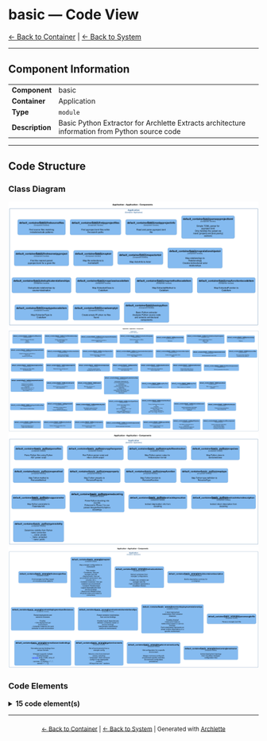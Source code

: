 # basic — Code View

[← Back to Container](./default-container.md) | [← Back to System](./README.md)

---

## Component Information

<table>
<tbody>
<tr>
<td><strong>Component</strong></td>
<td>basic</td>
</tr>
<tr>
<td><strong>Container</strong></td>
<td>Application</td>
</tr>
<tr>
<td><strong>Type</strong></td>
<td><code>module</code></td>
</tr>
<tr>
<td><strong>Description</strong></td>
<td>Basic Python Extractor for Archlette
Extracts architecture information from Python source code</td>
</tr>
</tbody>
</table>

---

## Code Structure

### Class Diagram

![Class Diagram](./diagrams/structurizr-Classes_default_container__basic.png)
![Class Diagram](./diagrams/structurizr-Classes_default_container__basic_node.png)
![Class Diagram](./diagrams/structurizr-Classes_default_container__basic_python.png)
![Class Diagram](./diagrams/structurizr-Classes_default_container__basic_wrangler.png)

### Code Elements

<details>
<summary><strong>15 code element(s)</strong></summary>



#### Functions

##### `createEmptyIR()`

Create empty IR when no files found

<table>
<tbody>
<tr>
<td><strong>Type</strong></td>
<td><code>function</code></td>
</tr>
<tr>
<td><strong>Visibility</strong></td>
<td><code>private</code></td>
</tr>
<tr>
<td><strong>Returns</strong></td>
<td><code>z.infer<any></code></td>
</tr>
<tr>
<td><strong>Location</strong></td>
<td><code>C:/Users/chris/git/archlette/src/extractors/builtin/basic-python.ts:106</code></td>
</tr>
</tbody>
</table>

**Parameters:**

- `systemName`: <code>string</code>

---
##### `basicPython()`

Basic Python extractor
Analyzes Python source code and extracts architectural components

<table>
<tbody>
<tr>
<td><strong>Type</strong></td>
<td><code>function</code></td>
</tr>
<tr>
<td><strong>Visibility</strong></td>
<td><code>public</code></td>
</tr>
<tr>
<td><strong>Async</strong></td>
<td>Yes</td>
</tr>
<tr>
<td><strong>Returns</strong></td>
<td><code>Promise<z.infer<any>></code></td>
</tr>
<tr>
<td><strong>Location</strong></td>
<td><code>C:/Users/chris/git/archlette/src/extractors/builtin/basic-python.ts:25</code></td>
</tr>
</tbody>
</table>

**Parameters:**

- `node`: <code>any</code>- `ctx`: <code>import("C:/Users/chris/git/archlette/src/core/types").PipelineContext</code>

---
##### `findSourceFiles()`

Find source files matching include/exclude patterns

<table>
<tbody>
<tr>
<td><strong>Type</strong></td>
<td><code>function</code></td>
</tr>
<tr>
<td><strong>Visibility</strong></td>
<td><code>public</code></td>
</tr>
<tr>
<td><strong>Async</strong></td>
<td>Yes</td>
</tr>
<tr>
<td><strong>Returns</strong></td>
<td><code>Promise<string[]></code></td>
</tr>
<tr>
<td><strong>Location</strong></td>
<td><code>C:/Users/chris/git/archlette/src/extractors/builtin/basic-python/file-finder.ts:25</code></td>
</tr>
</tbody>
</table>

**Parameters:**

- `inputs`: <code>import("C:/Users/chris/git/archlette/src/extractors/builtin/basic-python/types").ExtractorInputs</code>

---
##### `findPyProjectFiles()`

Find pyproject.toml files within the search paths

<table>
<tbody>
<tr>
<td><strong>Type</strong></td>
<td><code>function</code></td>
</tr>
<tr>
<td><strong>Visibility</strong></td>
<td><code>public</code></td>
</tr>
<tr>
<td><strong>Async</strong></td>
<td>Yes</td>
</tr>
<tr>
<td><strong>Returns</strong></td>
<td><code>Promise<string[]></code></td>
</tr>
<tr>
<td><strong>Location</strong></td>
<td><code>C:/Users/chris/git/archlette/src/extractors/builtin/basic-python/file-finder.ts:41</code></td>
</tr>
</tbody>
</table>

**Parameters:**

- `inputs`: <code>import("C:/Users/chris/git/archlette/src/extractors/builtin/basic-python/types").ExtractorInputs</code>

---
##### `readPyProjectInfo()`

Read and parse pyproject.toml file

<table>
<tbody>
<tr>
<td><strong>Type</strong></td>
<td><code>function</code></td>
</tr>
<tr>
<td><strong>Visibility</strong></td>
<td><code>public</code></td>
</tr>
<tr>
<td><strong>Async</strong></td>
<td>Yes</td>
</tr>
<tr>
<td><strong>Returns</strong></td>
<td><code>Promise<import("C:/Users/chris/git/archlette/src/extractors/builtin/basic-python/file-finder").PyProjectInfo></code></td>
</tr>
<tr>
<td><strong>Location</strong></td>
<td><code>C:/Users/chris/git/archlette/src/extractors/builtin/basic-python/file-finder.ts:90</code></td>
</tr>
</tbody>
</table>

**Parameters:**

- `filePath`: <code>string</code>

---
##### `parsePyProjectToml()`

Simple TOML parser for pyproject.toml
Only handles the subset we need: [project] and [tool.poetry] sections

<table>
<tbody>
<tr>
<td><strong>Type</strong></td>
<td><code>function</code></td>
</tr>
<tr>
<td><strong>Visibility</strong></td>
<td><code>private</code></td>
</tr>
<tr>
<td><strong>Returns</strong></td>
<td><code>PyProjectToml</code></td>
</tr>
<tr>
<td><strong>Location</strong></td>
<td><code>C:/Users/chris/git/archlette/src/extractors/builtin/basic-python/file-finder.ts:141</code></td>
</tr>
</tbody>
</table>

**Parameters:**

- `content`: <code>string</code>

---
##### `findNearestPyProject()`

Find the nearest parent pyproject.toml for a given file

<table>
<tbody>
<tr>
<td><strong>Type</strong></td>
<td><code>function</code></td>
</tr>
<tr>
<td><strong>Visibility</strong></td>
<td><code>public</code></td>
</tr>
<tr>
<td><strong>Returns</strong></td>
<td><code>import("C:/Users/chris/git/archlette/src/extractors/builtin/basic-python/file-finder").PyProjectInfo</code></td>
</tr>
<tr>
<td><strong>Location</strong></td>
<td><code>C:/Users/chris/git/archlette/src/extractors/builtin/basic-python/file-finder.ts:195</code></td>
</tr>
</tbody>
</table>

**Parameters:**

- `filePath`: <code>string</code>- `pyprojects`: <code>import("C:/Users/chris/git/archlette/src/extractors/builtin/basic-python/file-finder").PyProjectInfo[]</code>

---
##### `mapToIR()`

Map file extractions to ArchletteIR

<table>
<tbody>
<tr>
<td><strong>Type</strong></td>
<td><code>function</code></td>
</tr>
<tr>
<td><strong>Visibility</strong></td>
<td><code>public</code></td>
</tr>
<tr>
<td><strong>Returns</strong></td>
<td><code>z.infer<any></code></td>
</tr>
<tr>
<td><strong>Location</strong></td>
<td><code>C:/Users/chris/git/archlette/src/extractors/builtin/basic-python/to-ir-mapper.ts:43</code></td>
</tr>
</tbody>
</table>

**Parameters:**

- `extractions`: <code>import("C:/Users/chris/git/archlette/src/extractors/builtin/basic-python/types").FileExtraction[]</code>- `pyprojects`: <code>import("C:/Users/chris/git/archlette/src/extractors/builtin/basic-python/file-finder").PyProjectInfo[]</code>- `systemInfo`: <code>SystemInfo</code>

---
##### `mapActorToIR()`

Map ActorInfo to Actor

<table>
<tbody>
<tr>
<td><strong>Type</strong></td>
<td><code>function</code></td>
</tr>
<tr>
<td><strong>Visibility</strong></td>
<td><code>private</code></td>
</tr>
<tr>
<td><strong>Returns</strong></td>
<td><code>z.infer<any></code></td>
</tr>
<tr>
<td><strong>Location</strong></td>
<td><code>C:/Users/chris/git/archlette/src/extractors/builtin/basic-python/to-ir-mapper.ts:263</code></td>
</tr>
</tbody>
</table>

**Parameters:**

- `actor`: <code>import("C:/Users/chris/git/archlette/src/extractors/builtin/basic-python/types").ActorInfo</code>- `actorTargets`: <code>Map<string, string[]></code>

---
##### `mapRelationshipsToIR()`

Map relationships to Relationship[]
Creates bidirectional actor relationships

<table>
<tbody>
<tr>
<td><strong>Type</strong></td>
<td><code>function</code></td>
</tr>
<tr>
<td><strong>Visibility</strong></td>
<td><code>private</code></td>
</tr>
<tr>
<td><strong>Returns</strong></td>
<td><code>z.infer<any>[]</code></td>
</tr>
<tr>
<td><strong>Location</strong></td>
<td><code>C:/Users/chris/git/archlette/src/extractors/builtin/basic-python/to-ir-mapper.ts:277</code></td>
</tr>
</tbody>
</table>

**Parameters:**

- `relationships`: <code>import("C:/Users/chris/git/archlette/src/extractors/builtin/basic-python/types").RelationshipInfo[]</code>- `componentMap`: <code>Map<string, z.infer<any>></code>- `actorMap`: <code>Map<string, import("C:/Users/chris/git/archlette/src/extractors/builtin/basic-python/types").ActorInfo></code>- `actorTargets`: <code>Map<string, string[]></code>

---
##### `deduplicateRelationships()`

Deduplicate relationships by source+destination

<table>
<tbody>
<tr>
<td><strong>Type</strong></td>
<td><code>function</code></td>
</tr>
<tr>
<td><strong>Visibility</strong></td>
<td><code>private</code></td>
</tr>
<tr>
<td><strong>Returns</strong></td>
<td><code>z.infer<any>[]</code></td>
</tr>
<tr>
<td><strong>Location</strong></td>
<td><code>C:/Users/chris/git/archlette/src/extractors/builtin/basic-python/to-ir-mapper.ts:324</code></td>
</tr>
</tbody>
</table>

**Parameters:**

- `relationships`: <code>z.infer<any>[]</code>

---
##### `mapClassToCodeItem()`

Map ExtractedClass to CodeItem

<table>
<tbody>
<tr>
<td><strong>Type</strong></td>
<td><code>function</code></td>
</tr>
<tr>
<td><strong>Visibility</strong></td>
<td><code>private</code></td>
</tr>
<tr>
<td><strong>Returns</strong></td>
<td><code>z.infer<any></code></td>
</tr>
<tr>
<td><strong>Location</strong></td>
<td><code>C:/Users/chris/git/archlette/src/extractors/builtin/basic-python/to-ir-mapper.ts:339</code></td>
</tr>
</tbody>
</table>

**Parameters:**

- `cls`: <code>import("C:/Users/chris/git/archlette/src/extractors/builtin/basic-python/types").ExtractedClass</code>- `componentId`: <code>string</code>

---
##### `mapMethodToCodeItem()`

Map ExtractedMethod to CodeItem

<table>
<tbody>
<tr>
<td><strong>Type</strong></td>
<td><code>function</code></td>
</tr>
<tr>
<td><strong>Visibility</strong></td>
<td><code>private</code></td>
</tr>
<tr>
<td><strong>Returns</strong></td>
<td><code>z.infer<any></code></td>
</tr>
<tr>
<td><strong>Location</strong></td>
<td><code>C:/Users/chris/git/archlette/src/extractors/builtin/basic-python/to-ir-mapper.ts:364</code></td>
</tr>
</tbody>
</table>

**Parameters:**

- `method`: <code>import("C:/Users/chris/git/archlette/src/extractors/builtin/basic-python/types").ExtractedMethod</code>- `className`: <code>string</code>- `componentId`: <code>string</code>

---
##### `mapFunctionToCodeItem()`

Map ExtractedFunction to CodeItem

<table>
<tbody>
<tr>
<td><strong>Type</strong></td>
<td><code>function</code></td>
</tr>
<tr>
<td><strong>Visibility</strong></td>
<td><code>private</code></td>
</tr>
<tr>
<td><strong>Returns</strong></td>
<td><code>z.infer<any></code></td>
</tr>
<tr>
<td><strong>Location</strong></td>
<td><code>C:/Users/chris/git/archlette/src/extractors/builtin/basic-python/to-ir-mapper.ts:399</code></td>
</tr>
</tbody>
</table>

**Parameters:**

- `func`: <code>import("C:/Users/chris/git/archlette/src/extractors/builtin/basic-python/types").ExtractedFunction</code>- `componentId`: <code>string</code>

---
##### `mapTypeToCodeItem()`

Map ExtractedType to CodeItem

<table>
<tbody>
<tr>
<td><strong>Type</strong></td>
<td><code>function</code></td>
</tr>
<tr>
<td><strong>Visibility</strong></td>
<td><code>private</code></td>
</tr>
<tr>
<td><strong>Returns</strong></td>
<td><code>z.infer<any></code></td>
</tr>
<tr>
<td><strong>Location</strong></td>
<td><code>C:/Users/chris/git/archlette/src/extractors/builtin/basic-python/to-ir-mapper.ts:430</code></td>
</tr>
</tbody>
</table>

**Parameters:**

- `type`: <code>import("C:/Users/chris/git/archlette/src/extractors/builtin/basic-python/types").ExtractedType</code>- `componentId`: <code>string</code>

---

</details>

---

<div align="center">
<sub><a href="./default-container.md">← Back to Container</a> | <a href="./README.md">← Back to System</a> | Generated with <a href="https://github.com/architectlabs/archlette">Archlette</a></sub>
</div>
